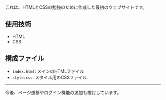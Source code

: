 これは、HTMLとCSSの勉強のために作成した最初のウェブサイトです。

## 使用技術
- HTML
- CSS

## 構成ファイル
- `index.html`: メインのHTMLファイル
- `style.css`: スタイル用のCSSファイル

---

今後、ページ遷移やログイン機能の追加も検討しています。
